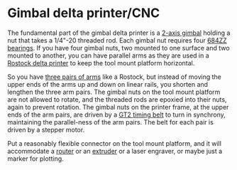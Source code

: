 # Gimbal delta printer/CNC

The fundamental part of the gimbal delta printer is a
[2-axis gimbal](https://github.com/wware/gimbal-delta/blob/master/gimbal1.stl)
holding a nut that takes a 1/4"-20 threaded rod. Each gimbal nut requires
four [684ZZ bearings](https://www.amazon.com/Bearing-684ZZ-4x9-Shielded-4x9x4/dp/B002BBKI7Q).
If you have four gimbal nuts, two mounted to one surface and two mounted
to another, you can have parallel arms as they are used in a
[Rostock delta printer](http://reprap.org/wiki/Delta_geometry) to keep the
tool mount platform horizontal.

So you have
[three pairs of arms](https://github.com/wware/gimbal-delta/blob/master/machine.stl)
like a Rostock, but instead of moving the upper ends of the arms up and down on linear
rails, you shorten and lengthen the three arm pairs. The gimbal nuts on the
tool mount platform are not allowed to rotate, and the threaded rods are epoxied
into their nuts, again to prevent rotation. The gimbal nuts on the printer frame,
at the upper ends of the arm pairs, are driven by a
[GT2 timing belt](http://sdp-si.com/products/timing-belts/gt2.php) to turn in
synchrony, maintaining the parallel-ness of the arm pairs. The belt for each pair
is driven by a stepper motor.

Put a reasonably flexible connector on the tool mount platform, and it will accommodate
a [router](https://www.amazon.com/Routers/b/ref=dp_bc_4?ie=UTF8&node=552866) or an
[extruder](https://www.matterhackers.com/store/c/HotEnds) or a laser engraver, or maybe
just a marker for plotting.
